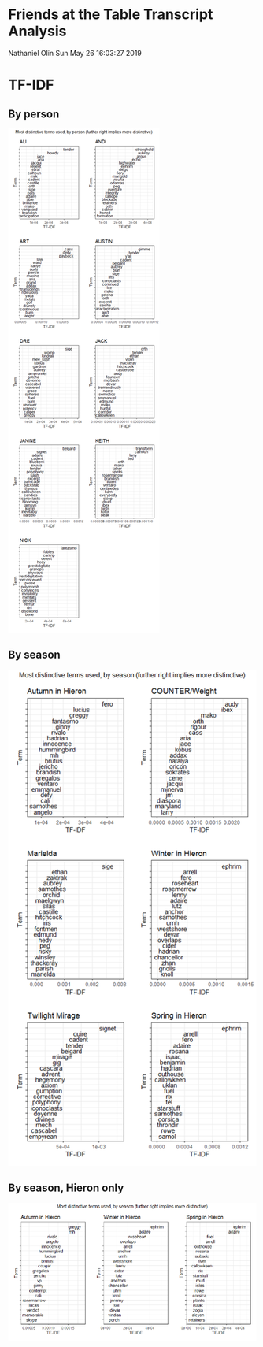 Friends at the Table Transcript Analysis
================
Nathaniel Olin
Sun May 26 16:03:27 2019

<!-- ```{r} -->
<!-- dat %>% -->
<!--   count(speaker) %>% -->
<!--   arrange(n) %>% -->
<!--   mutate(speaker = fct_inorder(speaker)) %>% -->
<!--   ggplot(aes(x = n, y = speaker)) + -->
<!--   geom_point() + -->
<!--   expand_limits(x = 0) + -->
<!--   scale_x_continuous( -->
<!--     expand = expand_scale(c(0, 0.05)), -->
<!--     labels = scales::comma) + -->
<!--   theme_bw() + -->
<!--   labs(x = "Total Lines", y = "Speaker", title = "Total lines spoken") -->
<!-- ``` -->
<!-- ```{r} -->
<!-- dat %>% -->
<!--   group_by(speaker) %>% -->
<!--   summarize(line_rate = n() / length(unique(filename))) %>% -->
<!--   arrange(line_rate) %>% -->
<!--   ungroup() %>% -->
<!--   mutate(speaker = fct_inorder(speaker)) %>% -->
<!--   ggplot(aes(x = line_rate, y = speaker)) + -->
<!--   geom_point() + -->
<!--   expand_limits(x = 0) + -->
<!--   scale_x_continuous( -->
<!--     expand = expand_scale(c(0, 0.05)), -->
<!--     labels = scales::comma) + -->
<!--   theme_bw() + -->
<!--   labs(x = "Lines per episode", y = "Speaker",  -->
<!--        title = "Lines spoken per episode appearing") -->
<!-- ``` -->
<!-- ```{r} -->
<!-- dat %>% -->
<!--   group_by(filename, speaker) %>% -->
<!--   summarize(line_speaker_ep = n()) %>% -->
<!--   group_by(filename) %>% -->
<!--   mutate(line_share = line_speaker_ep / sum(line_speaker_ep)) %>% -->
<!--   ungroup() %>% -->
<!--   arrange(line_share) %>% -->
<!--   mutate(speaker = fct_inorder(speaker)) %>% -->
<!--   ggplot(aes(x = line_share, y = speaker)) + -->
<!--   geom_jitter() + -->
<!--   expand_limits(x = 0) + -->
<!--   scale_x_continuous( -->
<!--     expand = expand_scale(c(0, 0.05)), -->
<!--     labels = scales::percent) + -->
<!--   theme_bw() + -->
<!--   labs(x = "Lines per episode", y = "Speaker",  -->
<!--        title = "Lines spoken per episode appearing") -->
<!-- ``` -->
TF-IDF
======

By person
---------

![](04_analyze_transcripts_files/figure-markdown_github/unnamed-chunk-3-1.png)

By season
---------

![](04_analyze_transcripts_files/figure-markdown_github/unnamed-chunk-5-1.png)

By season, Hieron only
----------------------

![](04_analyze_transcripts_files/figure-markdown_github/unnamed-chunk-7-1.png)
